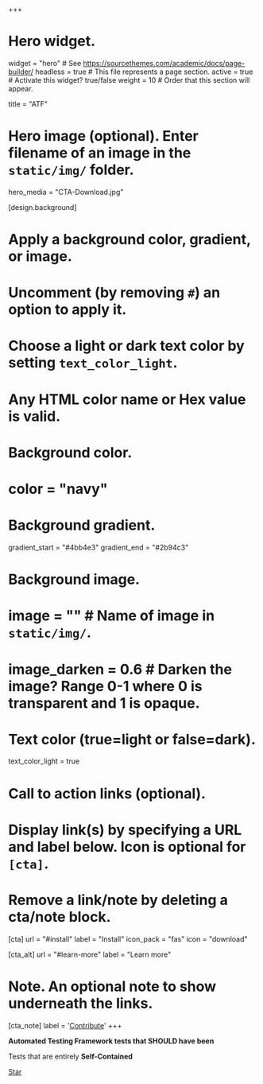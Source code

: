 +++
# Hero widget.
widget = "hero"  # See https://sourcethemes.com/academic/docs/page-builder/
headless = true  # This file represents a page section.
active = true  # Activate this widget? true/false
weight = 10  # Order that this section will appear.

title = "ATF"

# Hero image (optional). Enter filename of an image in the `static/img/` folder.
hero_media = "CTA-Download.jpg"

[design.background]
  # Apply a background color, gradient, or image.
  #   Uncomment (by removing `#`) an option to apply it.
  #   Choose a light or dark text color by setting `text_color_light`.
  #   Any HTML color name or Hex value is valid.

  # Background color.
  # color = "navy"
  
  # Background gradient.
  gradient_start = "#4bb4e3"
  gradient_end = "#2b94c3"
  
  # Background image.
  # image = ""  # Name of image in `static/img/`.
  # image_darken = 0.6  # Darken the image? Range 0-1 where 0 is transparent and 1 is opaque.

  # Text color (true=light or false=dark).
  text_color_light = true

# Call to action links (optional).
#   Display link(s) by specifying a URL and label below. Icon is optional for `[cta]`.
#   Remove a link/note by deleting a cta/note block.
[cta]
  url = "#install"
  label = "Install"
  icon_pack = "fas"
  icon = "download"
  
[cta_alt]
  url = "#learn-more"
  label = "Learn more"

# Note. An optional note to show underneath the links.
[cta_note]
  label = '<a class="nav-link " href="/#contribute" data-target="#contribute"><span>Contribute</span></a>'
+++

**Automated Testing Framework tests that SHOULD have been**

Tests that are entirely **Self-Contained**

<span style="text-shadow: none;"><a class="github-button" href="https://github.com/jacebenson/atf" data-icon="octicon-star" data-size="large" data-show-count="true" aria-label="Star this on GitHub">Star</a><script async defer src="https://buttons.github.io/buttons.js"></script></span>
